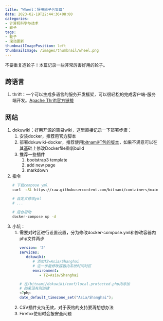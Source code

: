 ```yaml
---
title: "Wheel：好用轮子合集篇"
date: 2023-02-19T22:44:36+08:00
categories:
- 计算机科学与技术
- 轮子
tags:
- 轮子
- 滚动更新
thumbnailImagePosition: left
thumbnailImage: /images/thumbnail/wheel.png
---
```

不要重复造轮子！本篇记录一些非常厉害好用的轮子。
<!--more-->
## 跨语言
1. thrift：一个可以生成多语言的服务开发框架，可以很轻松的完成客户端-服务端开发。[Apache Thrift官方链接](https://thrift.apache.org/)

## 网站
1. dokuwiki：好用开源的简易wiki，这里直接记录一下部署步骤：
   1. 安装docker，推荐用官方脚本
   2. 部署dokuwiki-docker，推荐使用[bitnami打包的版本](https://hub.docker.com/r/bitnami/dokuwiki)，如果不满意可以在其基础上修改Dockerfile重新build
   3. 推荐一些插件
      1. bootstrap3 template
      2. add new page
      3. markdown
2. 指令
   ```bash
   # 下载compose yml
   curl -sSL https://raw.githubusercontent.com/bitnami/containers/main/bitnami/dokuwiki/docker-compose.yml > docker-compose.yml
   
   # 自定义修改yml
   # ...

   # 后台启动
   docker-compose up -d
   ```
3. 小坑：
   1. 需要对时区进行设置设置，分为修改docker-compose.yml和修改容器内php文件两步
      ```yml
      version: '2'
      services:
         dokuwiki:
            # 添加TZ=Asia/Shanghai
            # 这一步能修改容器内系统时间时区
            environment:
               - TZ=Asia/Shanghai
      ```
      ```php
      # 在/bitnami/dokuwiki/conf/local.protected.php内添加
      # 如果没有则创建
      <?php
      date_default_timezone_set("Asia/Shanghai");
      ```
   2. CSV插件支持无效，对于表格的支持要再想想办法
   3. Firefox使用时会报安全问题